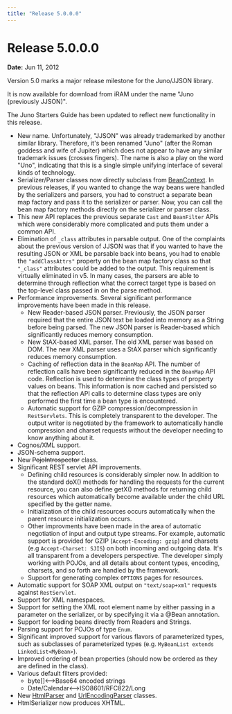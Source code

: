 ```yaml
---
title: "Release 5.0.0.0"
---
```


# Release 5.0.0.0

**Date:** Jun 11, 2012

Version 5.0 marks a major release milestone for the Juno/JJSON library.  

It is now available for download from iRAM under the name "Juno (previously JJSON)".  

The Juno Starters Guide has been updated to reflect new functionality in this release.

- New name. Unfortunately, "JJSON" was already trademarked by another similar library. Therefore, it's been renamed "Juno" (after the Roman goddess and wife of Jupiter) which does not appear to have any similar trademark issues (crosses fingers). The name is also a play on the word "Uno", indicating that this is a single simple unifying interface of several kinds of technology.
- Serializer/Parser classes now directly subclass from [BeanContext](API_DOCS/org/apache/juneau/BeanContext.html). In previous releases, if you wanted to change the way beans were handled by the serializers and parsers, you had to construct a separate bean map factory and pass it to the serializer or parser. Now, you can call the bean map factory methods directly on the serializer or parser class.
-  This new API replaces the previous separate `Cast` and `BeanFilter` APIs which were considerably more complicated and puts them under a common API.
- Elimination of `_class` attributes in parsable output. One of the complaints about the previous version of JJSON was that if you wanted to have the resulting JSON or XML be parsable back into beans, you had to enable the `"addClassAttrs"` property on the bean map factory class so that `"_class"` attributes could be added to the output. This requirement is virtually eliminated in v5. In many cases, the parsers are able to determine through reflection what the correct target type is based on the top-level class passed in on the parse method.
- Performance improvements. Several significant performance improvements have been made in this release.
  - New Reader-based JSON parser. Previously, the JSON parser required that the entire JSON text be loaded into memory as a String before being parsed. The new JSON parser is Reader-based which significantly reduces memory consumption.
  - New StAX-based XML parser. The old XML parser was based on DOM. The new XML parser uses a StAX parser which significantly reduces memory consumption.
  - Caching of reflection data in the `BeanMap` API. The number of reflection calls have been significantly reduced in the `BeanMap` API code. Reflection is used to determine the class types of property values on beans. This information is now cached and persisted so that the reflection API calls to determine class types are only performed the first time a bean type is encountered.
  - Automatic support for GZIP compression/decompression in `RestServlets`. This is completely transparent to the developer. The output writer is negotiated by the framework to automatically handle compression and charset requests without the developer needing to know anything about it.
- Cognos/XML support.
- JSON-schema support.
- New ~~PojoIntrospector~~ class.
- Significant REST servlet API improvements.
  - Defining child resources is considerably simpler now. In addition to the standard doX() methods for handling the requests for the current resource, you can also define getX() methods for returning child resources which automatically become available under the child URL specified by the getter name.
  - Initialization of the child resources occurs automatically when the parent resource initialization occurs.
  - Other improvments have been made in the area of automatic negotiation of input and output type streams. For example, automatic support is provided for GZIP (`Accept-Encoding: gzip`) and charsets (e.g `Accept-Charset: SJIS`) on both incoming and outgoing data. It's all transparent from a developers perspective. The developer simply working with POJOs, and all details about content types, encoding, charsets, and so forth are handled by the framework.
  - Support for generating complex `OPTIONS` pages for resources.
- Automatic support for SOAP XML output on `"text/soap+xml"` requests against `RestServlet`.
- Support for XML namespaces.
- Support for setting the XML root element name by either passing in a parameter on the serializer, or by specifying it via a @Bean annotation.
- Support for loading beans directly from Readers and Strings.
- Parsing support for POJOs of type `Enum`.
- Significant improved support for various flavors of parameterized types, such as subclasses of parameterized types (e.g. `MyBeanList extends LinkedList<MyBean>`).
- Improved ordering of bean properties (should now be ordered as they are defined in the class).
- Various default filters provided:
  - byte[]&lt;--&gt;Base64 encoded strings
  - Date/Calendar&lt;--&gt;ISO8601/RFC822/Long
- New [HtmlParser](API_DOCS/org/apache/juneau/html/HtmlParser.html) and [UrlEncodingParser](API_DOCS/org/apache/juneau/urlencoding/UrlEncodingParser.html) classes.
- HtmlSerializer now produces XHTML.